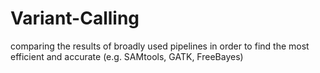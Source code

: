 # Variant-Calling
comparing the results of broadly used pipelines in order to find the most efficient and accurate (e.g. SAMtools, GATK, FreeBayes)
